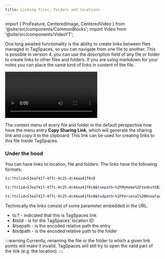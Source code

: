 ```yaml
---
title: Linking files, folders and locations
---
```


import { ProFeature, CenteredImage, CenteredVideo } from '@site/src/components/CommonBlocks';
import Video from '@site/src/components/VideoYT';

<ProFeature />

One long awaited functionality is the ability to create links between files managed in TagSpaces, so you can navigate from one file to another. This is possible in version 4, you can use the description field of any file or folder to create links to other files and folders. If you are using markdown for your notes you can place the same kind of links in content of the file.

<Video
    youtubeId="3F2YUKd6rDc"
    title="Using file and folder linking functionality in TagSpaces"
    posterUrl="/media/videoposters/linking-files-and-folders.jpg"
    height={550}
  />

The context menu of every file and folder in the default perspective now have the menu entry **Copy Sharing Link**, which will generate the sharing link and copy it to the clipboard. This link can be used for creating links to this file inside TagSpaces.

<CenteredImage
    caption="Context menu of a file containing the 'Copy Sharing Link' functionality"
    src="/media/copy-sharing-link.png"
  />

### Under the hood

You can have links to location, file and folders. The links have the following formats:

```bash title="Link to a location"
ts:?tslid=53ea7417-4f7c-9c25-dc44aa41f6c8
```

```bash title="Sharing link for a file"
ts:?tslid=53ea7417-4f7c-9c25-dc44aa41f6c8&tsepath=%2FMyHome%2Ftodos%5B202109%5D.md
```

```bash title="Sharing link for a folder"
ts:?tslid=53ea7417-4f7c-9c25-dc44aa41f6c8&tsdpath=%2FPersonal%20Knowledge
```

Technically the links consist of some parameter embedded in the URL.

- ts:? - indicated that this is TagSpaces link
- &tslid - is for the TagSpaces' location ID
- &tsepath - is the encoded relative path the entry
- &tsdpath - is the encoded relative path to the folder

:::warning
Currently, renaming the file or the folder to which a given link points will make it invalid. TagSpaces will still try to open the valid part of the link (e.g. the location).
:::
